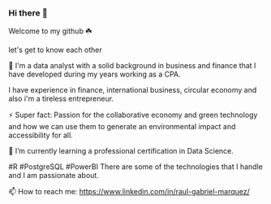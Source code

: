 ### Hi there 👋

Welcome to my github ☘️
<!--
**Maestro-Shifu/Maestro-Shifu** is a ✨ _special_ ✨ repository because its `README.md` (this file) appears on your GitHub profile.

Here are some ideas to get you started:

- 🔭 I’m currently working on ...
- 🌱 I’m currently learning ...
- 👯 I’m looking to collaborate on ...
- 🤔 I’m looking for help with ...
- 💬 Ask me about ...
- 📫 How to reach me: ...
- 😄 Pronouns: ...
- ⚡ Fun fact: ...
-->



let's get to know each other 

🔭  I'm a data analyst with a solid background in business and finance that I have developed during my years working as a CPA.

I have experience in finance, international business, circular economy and also i'm a tireless entrepreneur.

⚡ Super fact: Passion for the collaborative economy and green technology and how we can use them to generate an environmental impact and accessibility for all.

🌱 I’m currently learning a professional certification in Data Science.

#R #PostgreSQL #PowerBI There are some of the technologies that I handle and I am passionate about.

📫 How to reach me: https://www.linkedin.com/in/raul-gabriel-marquez/

